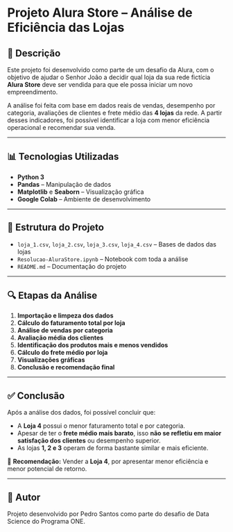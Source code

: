 # Projeto Alura Store – Análise de Eficiência das Lojas

## 📌 Descrição

Este projeto foi desenvolvido como parte de um desafio da Alura, com o objetivo de ajudar o Senhor João a decidir qual loja da sua rede fictícia **Alura Store** deve ser vendida para que ele possa iniciar um novo empreendimento.

A análise foi feita com base em dados reais de vendas, desempenho por categoria, avaliações de clientes e frete médio das **4 lojas** da rede. A partir desses indicadores, foi possível identificar a loja com menor eficiência operacional e recomendar sua venda.

---

## 📊 Tecnologias Utilizadas

- **Python 3**
- **Pandas** – Manipulação de dados
- **Matplotlib** e **Seaborn** – Visualização gráfica
- **Google Colab** – Ambiente de desenvolvimento

---

## 📁 Estrutura do Projeto

- `loja_1.csv`, `loja_2.csv`, `loja_3.csv`, `loja_4.csv` – Bases de dados das lojas
- `Resolucao-AluraStore.ipynb` – Notebook com toda a análise
- `README.md` – Documentação do projeto

---

## 🔍 Etapas da Análise

1. **Importação e limpeza dos dados**
2. **Cálculo do faturamento total por loja**
3. **Análise de vendas por categoria**
4. **Avaliação média dos clientes**
5. **Identificação dos produtos mais e menos vendidos**
6. **Cálculo do frete médio por loja**
7. **Visualizações gráficas**
8. **Conclusão e recomendação final**

---

## ✅ Conclusão

Após a análise dos dados, foi possível concluir que:

- A **Loja 4** possui o menor faturamento total e por categoria.
- Apesar de ter o **frete médio mais barato**, isso **não se refletiu em maior satisfação dos clientes** ou desempenho superior.
- As lojas **1, 2 e 3** operam de forma bastante similar e mais eficiente.

📌 **Recomendação:** Vender a **Loja 4**, por apresentar menor eficiência e menor potencial de retorno.

---

## 📎 Autor

Projeto desenvolvido por Pedro Santos como parte do desafio de Data Science do Programa ONE.

